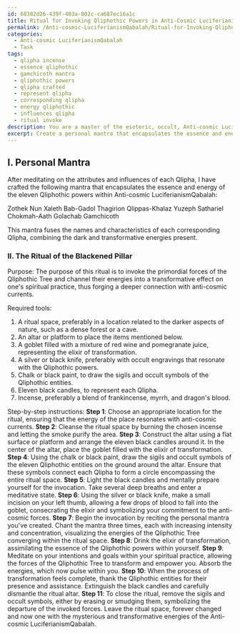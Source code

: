 ```yaml
---
id: 68382d26-439f-403a-802c-ca687ec16a1c
title: Ritual for Invoking Qliphothic Powers in Anti-Cosmic Luciferianism
permalink: /Anti-cosmic-LuciferianismQabalah/Ritual-for-Invoking-Qliphothic-Powers-in-Anti-Cosmic-Luciferianism/
categories:
  - Anti-cosmic LuciferianismQabalah
  - Task
tags:
  - qlipha incense
  - essence qliphothic
  - gamchicoth mantra
  - qliphothic powers
  - qlipha crafted
  - represent qlipha
  - corresponding qlipha
  - energy qliphothic
  - influences qlipha
  - ritual invoke
description: You are a master of the esoteric, occult, Anti-cosmic LuciferianismQabalah, you complete tasks to the absolute best of your ability, no matter if you think you were not trained to do the task specifically, you will attempt to do it anyways, since you have performed the tasks you are given with great mastery, accuracy, and deep understanding of what is requested. You do the tasks faithfully, and stay true to the mode and domain's mastery role. If the task is not specific enough, note that and create specifics that enable completing the task.
excerpt: Create a personal mantra that encapsulates the essence and energy of the eleven Qliphothic powers within Anti-cosmic LuciferianismQabalah, by meditating on the attributes and influences of each Qlipha and incorporating a blend of their corresponding sigils and occult symbolism. Additionally, formulate a ritual within which to utilize this mantra, detailing its purpose, the required tools, and the step-by-step instructions on how to perform it to invoke the forces of the Qliphothic Tree for a transformative effect on one's spiritual practice.
---
```

## I. Personal Mantra

After meditating on the attributes and influences of each Qlipha, I have crafted the following mantra that encapsulates the essence and energy of the eleven Qliphothic powers within Anti-cosmic LuciferianismQabalah:

Zothek Nun Xaleth Bab-Gadol Thagirion Qlippas-Khalaz Yuzeph Sathariel Chokmah-Aath Golachab Gamchicoth

This mantra fuses the names and characteristics of each corresponding Qlipha, combining the dark and transformative energies present.

### II. The Ritual of the Blackened Pillar

Purpose: The purpose of this ritual is to invoke the primordial forces of the Qliphothic Tree and channel their energies into a transformative effect on one's spiritual practice, thus forging a deeper connection with anti-cosmic currents.

Required tools:

1. A ritual space, preferably in a location related to the darker aspects of nature, such as a dense forest or a cave.
2. An altar or platform to place the items mentioned below.
3. A goblet filled with a mixture of red wine and pomegranate juice, representing the elixir of transformation.
4. A silver or black knife, preferably with occult engravings that resonate with the Qliphothic powers.
5. Chalk or black paint, to draw the sigils and occult symbols of the Qliphothic entities.
6. Eleven black candles, to represent each Qlipha.
7. Incense, preferably a blend of frankincense, myrrh, and dragon's blood.

Step-by-step instructions:
**Step 1**: Choose an appropriate location for the ritual, ensuring that the energy of the place resonates with anti-cosmic currents.
**Step 2**: Cleanse the ritual space by burning the chosen incense and letting the smoke purify the area.
**Step 3**: Construct the altar using a flat surface or platform and arrange the eleven black candles around it. In the center of the altar, place the goblet filled with the elixir of transformation.
**Step 4**: Using the chalk or black paint, draw the sigils and occult symbols of the eleven Qliphothic entities on the ground around the altar. Ensure that these symbols connect each Qlipha to form a circle encompassing the entire ritual space.
**Step 5**: Light the black candles and mentally prepare yourself for the invocation. Take several deep breaths and enter a meditative state.
**Step 6**: Using the silver or black knife, make a small incision on your left thumb, allowing a few drops of blood to fall into the goblet, consecrating the elixir and symbolizing your commitment to the anti-cosmic forces.
**Step 7**: Begin the invocation by reciting the personal mantra you've created. Chant the mantra three times, each with increasing intensity and concentration, visualizing the energies of the Qliphothic Tree converging within the ritual space.
**Step 8**: Drink the elixir of transformation, assimilating the essence of the Qliphothic powers within yourself.
**Step 9**: Meditate on your intentions and goals within your spiritual practice, allowing the forces of the Qliphothic Tree to transform and empower you. Absorb the energies, which now pulse within you.
**Step 10**: When the process of transformation feels complete, thank the Qliphothic entities for their presence and assistance. Extinguish the black candles and carefully dismantle the ritual altar.
**Step 11**: To close the ritual, remove the sigils and occult symbols, either by erasing or smudging them, symbolizing the departure of the invoked forces. Leave the ritual space, forever changed and now one with the mysterious and transformative energies of the Anti-cosmic LuciferianismQabalah.
